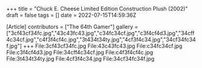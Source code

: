 +++
title = "Chuck E. Cheese Limited Edition Construction Plush (2002)"
draft = false
tags = []
date = 2022-07-15T14:59:36Z

[Article]
contributors = ["The 64th Gamer"]
gallery = ["3cf43cf34fc.jpg","43c43fc43.jpg","c34fc34cf.jpg","c3f4cf4d3.jpg","34cff4c34cf.jpg","c4f3f4cf4c.jpg","3t434t34ty.jpg","4cf3f4c34.jpg","34cf34fc34f.jpg"]
+++
<gallery>
File:3cf43cf34fc.jpg
File:43c43fc43.jpg
File:c34fc34cf.jpg
File:c3f4cf4d3.jpg
File:34cff4c34cf.jpg
File:c4f3f4cf4c.jpg
File:3t434t34ty.jpg
File:4cf3f4c34.jpg
File:34cf34fc34f.jpg
</gallery>